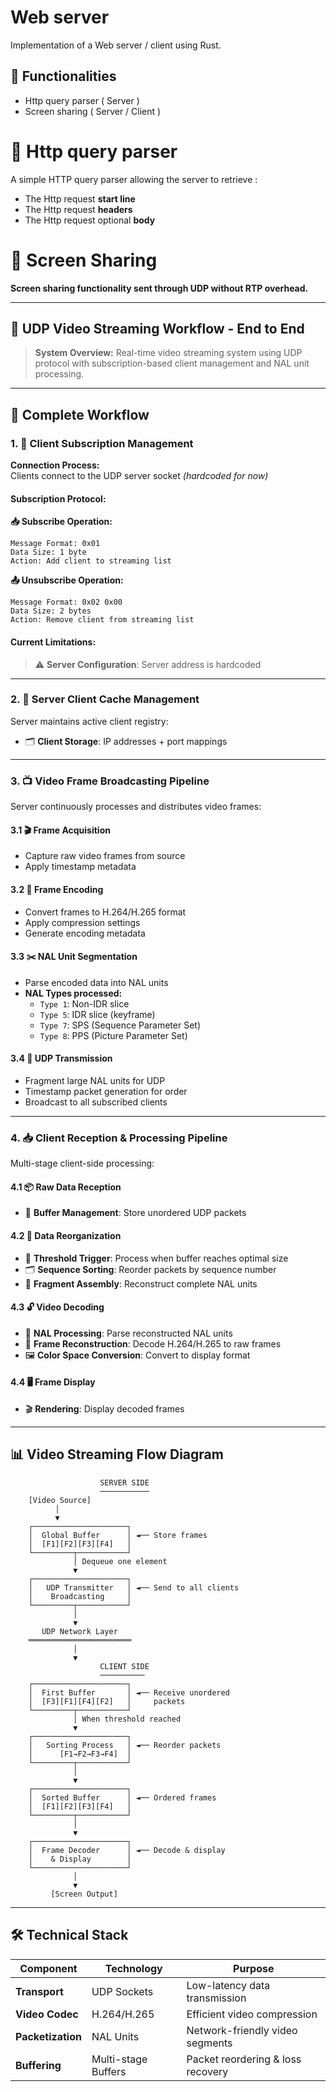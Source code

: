 # Web server

Implementation of a Web server / client using Rust. 

## :pushpin: Functionalities
 - Http query parser ( Server ) 
 - Screen sharing ( Server / Client )




# :postbox: Http query parser
A simple HTTP query parser allowing the server to retrieve : 
* The Http request **start line**
* The Http request **headers**
* The Http request optional **body**


# :vhs: Screen Sharing

**Screen sharing functionality sent through UDP without RTP overhead.**

---

## 🔧 UDP Video Streaming Workflow - End to End

> **System Overview:** Real-time video streaming system using UDP protocol with subscription-based client management and NAL unit processing.

---

## 🔄 Complete Workflow

### 1. 📡 **Client Subscription Management**

**Connection Process:**  
Clients connect to the UDP server socket *(hardcoded for now)*

#### **Subscription Protocol:**

**📥 Subscribe Operation:**
```
Message Format: 0x01
Data Size: 1 byte
Action: Add client to streaming list
```

**📤 Unsubscribe Operation:**
```
Message Format: 0x02 0x00
Data Size: 2 bytes  
Action: Remove client from streaming list
```

#### **Current Limitations:**
> ⚠️ **Server Configuration**: Server address is hardcoded

---

### 2. 💾 **Server Client Cache Management**
   
   Server maintains active client registry:
   - 🗂️ **Client Storage**: IP addresses + port mappings

---

### 3. 📺 **Video Frame Broadcasting Pipeline**
   
   Server continuously processes and distributes video frames:
   
   #### 3.1 🎬 **Frame Acquisition**
   - Capture raw video frames from source
   - Apply timestamp metadata
   
   #### 3.2 🔐 **Frame Encoding**
   - Convert frames to H.264/H.265 format
   - Apply compression settings
   - Generate encoding metadata
   
   #### 3.3 ✂️ **NAL Unit Segmentation**
   - Parse encoded data into NAL units
   - **NAL Types processed:**
     - `Type 1`: Non-IDR slice
     - `Type 5`: IDR slice (keyframe)
     - `Type 7`: SPS (Sequence Parameter Set)
     - `Type 8`: PPS (Picture Parameter Set)
   
   #### 3.4 📡 **UDP Transmission**
   - Fragment large NAL units for UDP
   - Timestamp packet generation for order
   - Broadcast to all subscribed clients

---

### 4. 📥 **Client Reception & Processing Pipeline**
   
   Multi-stage client-side processing:
   
   #### 4.1 📦 **Raw Data Reception**
   - 🔄 **Buffer Management**: Store unordered UDP packets

   #### 4.2 🔄 **Data Reorganization**  
   - 📏 **Threshold Trigger**: Process when buffer reaches optimal size
   - 🗂️ **Sequence Sorting**: Reorder packets by sequence number
   - 🧩 **Fragment Assembly**: Reconstruct complete NAL units
   
   #### 4.3 🔓 **Video Decoding**
   - 🎯 **NAL Processing**: Parse reconstructed NAL units
   - 🎨 **Frame Reconstruction**: Decode H.264/H.265 to raw frames
   - 🖼️ **Color Space Conversion**: Convert to display format
   
   #### 4.4 🖥️ **Frame Display**
   - 🎬 **Rendering**: Display decoded frames

---

## 📊 Video Streaming Flow Diagram

```
                    SERVER SIDE
                    ───────────
    [Video Source] 
          │
          ▼
    ┌─────────────────────┐
    │  Global Buffer      │ ◄── Store frames
    │  [F1][F2][F3][F4]   │
    └─────────┬───────────┘
              │ Dequeue one element
              ▼
    ┌─────────────────────┐
    │   UDP Transmitter   │ ◄── Send to all clients
    │    Broadcasting     │
    └─────────┬───────────┘
              │
              ▼
       UDP Network Layer
    ═══════════════════════
              │
              ▼
                    CLIENT SIDE
                    ──────────
    ┌─────────────────────┐
    │  First Buffer       │ ◄── Receive unordered
    │  [F3][F1][F4][F2]   │     packets
    └─────────┬───────────┘
              │ When threshold reached
              ▼
    ┌─────────────────────┐
    │   Sorting Process   │ ◄── Reorder packets
    │      [F1→F2→F3→F4]  │
    └─────────┬───────────┘
              │
              ▼
    ┌─────────────────────┐
    │  Sorted Buffer      │ ◄── Ordered frames
    │  [F1][F2][F3][F4]   │
    └─────────┬───────────┘
              │
              ▼
    ┌─────────────────────┐
    │  Frame Decoder      │ ◄── Decode & display
    │    & Display        │
    └─────────────────────┘
              │
              ▼
         [Screen Output]
```


---

## 🛠️ **Technical Stack**

| Component | Technology | Purpose |
|-----------|------------|---------|
| **Transport** | UDP Sockets | Low-latency data transmission |
| **Video Codec** | H.264/H.265 | Efficient video compression |
| **Packetization** | NAL Units | Network-friendly video segments |
| **Buffering** | Multi-stage Buffers | Packet reordering & loss recovery |


